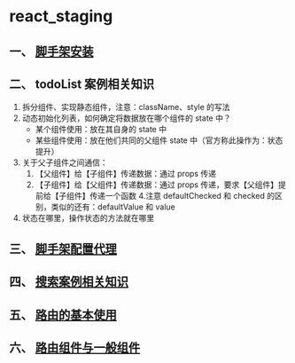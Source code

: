 # react_staging
## 一、 [脚手架安装](/docs/1_脚手架安装.md)
## 二、 todoList 案例相关知识
   1. 拆分组件、实现静态组件，注意：className、style 的写法
   2. 动态初始化列表，如何确定将数据放在哪个组件的 state 中？
      - 某个组件使用：放在其自身的 state 中
      - 某些组件使用：放在他们共同的父组件 state 中（官方称此操作为：状态提升）
   3. 关于父子组件之间通信：
       1. 【父组件】给【子组件】传递数据：通过 props 传递
       2. 【子组件】给【父组件】传递数据：通过 props 传递，要求【父组件】提前给【子组件】传递一个函数
   4.注意 defaultChecked 和 checked 的区别，类似的还有：defaultValue 和 value
   5. 状态在哪里，操作状态的方法就在哪里
## 三、 [脚手架配置代理](/docs/2_react脚手架配置代理.md)
## 四、 [搜索案例相关知识](/docs/3_github搜索案例相关知识.md)
## 五、 [路由的基本使用](/docs/4_路由的基本使用.md)
## 六、 [路由组件与一般组件](/docs/5_路由组件与一般组件.md)
